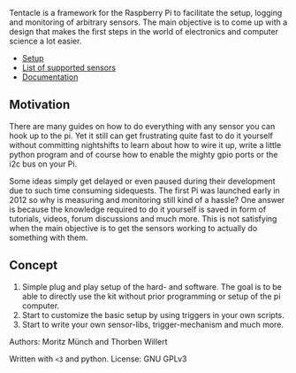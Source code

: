 Tentacle is a framework for the Raspberry Pi to facilitate the setup, logging and monitoring of arbitrary sensors. The main objective is to come up with a design that makes the first steps in the world of electronics and computer science a lot easier.

* [Setup](doc/setup.md)
* [List of supported sensors](doc/sensors.md)
* [Documentation](doc/README.md)


## Motivation
There are many guides on how to do everything with any sensor you can hook up to the pi. Yet it still can get frustrating quite fast to do it yourself without committing nightshifts to learn about how to wire it up, write a little python program and of course how to enable the mighty gpio ports or the i2c bus on your Pi.

Some ideas simply get delayed or even paused during their development due to such time consuming sidequests. The first Pi was launched early in 2012 so why is measuring and monitoring still kind of a hassle? One answer is because the knowledge required to do it yourself is saved in form of tutorials, videos, forum discussions and much more. This is not satisfying when the main objective is to get the sensors working to actually do something with them.

## Concept
1. Simple plug and play setup of the hard- and software. The goal is to be able to directly use the kit without prior programming or setup of the pi computer.
2. Start to customize the basic setup by using triggers in your own scripts.
3. Start to write your own sensor-libs, trigger-mechanism and much more.

Authors: Moritz Münch and Thorben Willert

Written with `<3` and python. License: GNU GPLv3
